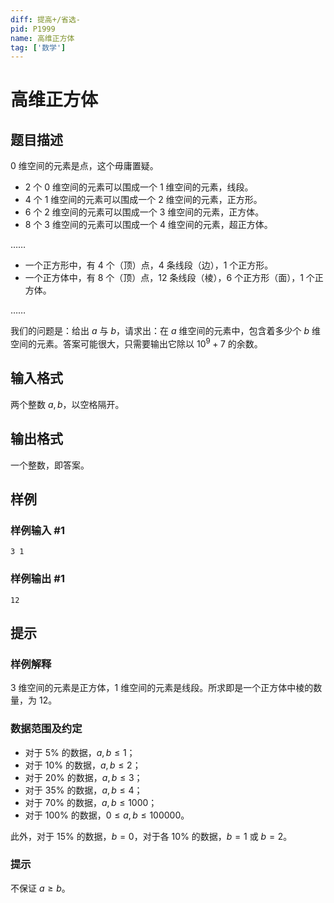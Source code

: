 ```yaml
---
diff: 提高+/省选-
pid: P1999
name: 高维正方体
tag: ['数学']
---
```

# 高维正方体
## 题目描述

$0$ 维空间的元素是点，这个毋庸置疑。

- $2$ 个 $0$ 维空间的元素可以围成一个 $1$ 维空间的元素，线段。
- $4$ 个 $1$ 维空间的元素可以围成一个 $2$ 维空间的元素，正方形。
- $6$ 个 $2$ 维空间的元素可以围成一个 $3$ 维空间的元素，正方体。
- $8$ 个 $3$ 维空间的元素可以围成一个 $4$ 维空间的元素，超正方体。

……

- 一个正方形中，有 $4$ 个（顶）点，$4$ 条线段（边），$1$ 个正方形。
- 一个正方体中，有 $8$ 个（顶）点，$12$ 条线段（棱），$6$ 个正方形（面），$1$ 个正方体。

……

我们的问题是：给出 $a$ 与 $b$，请求出：在 $a$ 维空间的元素中，包含着多少个 $b$ 维空间的元素。答案可能很大，只需要输出它除以 $10^9+7$ 的余数。
## 输入格式

两个整数 $a,b$，以空格隔开。
## 输出格式

一个整数，即答案。

## 样例

### 样例输入 #1
```
3 1
```
### 样例输出 #1
```
12
```
## 提示


### 样例解释

$3$ 维空间的元素是正方体，$1$ 维空间的元素是线段。所求即是一个正方体中棱的数量，为 $12$。

### 数据范围及约定

- 对于 $5\%$ 的数据，$a,b \le 1$；
- 对于 $10\%$ 的数据，$a,b \le 2$；
- 对于 $20\%$ 的数据，$a,b \le 3$；
- 对于 $35\%$ 的数据，$a,b \le 4$；
- 对于 $70\%$ 的数据，$a,b \le 1000$；
- 对于 $100\%$ 的数据，$0\le a,b \le 100000$。

此外，对于 $15\%$ 的数据，$b=0$，对于各 $10\%$ 的数据，$b=1$ 或 $b=2$。

### 提示

不保证 $a \ge b$。
